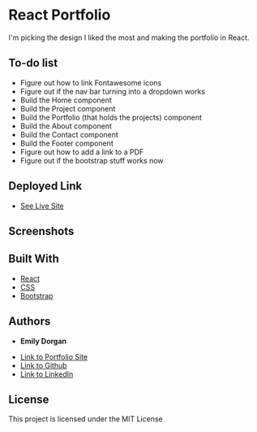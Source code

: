 # React Portfolio

I'm picking the design I liked the most and making the portfolio in React.

## To-do list

* Figure out how to link Fontawesome icons
* Figure out if the nav bar turning into a dropdown works
* Build the Home component
* Build the Project component
* Build the Portfolio (that holds the projects) component
* Build the About component
* Build the Contact component
* Build the Footer component
* Figure out how to add a link to a PDF
* Figure out if the bootstrap stuff works now

## Deployed Link

* [See Live Site]()

## Screenshots

## Built With

* [React](https://reactjs.org/)
* [CSS](https://developer.mozilla.org/en-US/docs/Web/CSS)
* [Bootstrap](https://getbootstrap.com/)


## Authors

* **Emily Dorgan** 

- [Link to Portfolio Site](https://emdorgan.github.io/updated-portfolio/)
- [Link to Github](https://github.com/emdorgan)
- [Link to LinkedIn](https://www.linkedin.com/in/emily-dorgan/)

## License

This project is licensed under the MIT License